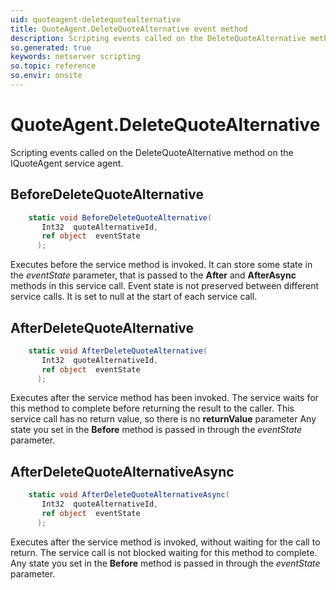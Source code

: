 ```yaml
---
uid: quoteagent-deletequotealternative
title: QuoteAgent.DeleteQuoteAlternative event method
description: Scripting events called on the DeleteQuoteAlternative method on the QuoteAgent service agent.
so.generated: true
keywords: netserver scripting
so.topic: reference
so.envir: onsite
---
```

# QuoteAgent.DeleteQuoteAlternative

Scripting events called on the <see cref='M:IQuoteAgent.DeleteQuoteAlternative'>DeleteQuoteAlternative</see> method on the <see cref='IQuoteAgent'>IQuoteAgent</see>  service agent.

## BeforeDeleteQuoteAlternative
```cs
    static void BeforeDeleteQuoteAlternative(
       Int32  quoteAlternativeId,
       ref object  eventState
      );
```
Executes before the service method is invoked.
It can store some state in the *eventState* parameter, that is passed to the **After** and **AfterAsync** methods in this service call.
Event state is not preserved between different service calls. It is set to null at the start of each service call.
## AfterDeleteQuoteAlternative
```cs
    static void AfterDeleteQuoteAlternative(
       Int32  quoteAlternativeId,
       ref object  eventState
      );
```
Executes after the service method has been invoked. The service waits for this method to complete before returning the result to the caller.
This service call has no return value, so there is no **returnValue** parameter
Any state you set in the **Before** method is passed in through the *eventState* parameter.
## AfterDeleteQuoteAlternativeAsync
```cs
    static void AfterDeleteQuoteAlternativeAsync(
       Int32  quoteAlternativeId,
       ref object  eventState
      );
```
Executes after the service method is invoked, without waiting for the call to return.
The service call is not blocked waiting for this method to complete.
Any state you set in the **Before** method is passed in through the *eventState* parameter.

